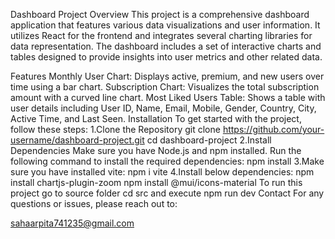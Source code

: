 Dashboard Project
Overview
This project is a comprehensive dashboard application that features various data visualizations and user information. It utilizes React for the frontend and integrates several charting libraries for data representation. The dashboard includes a set of interactive charts and tables designed to provide insights into user metrics and other related data.

Features
Monthly User Chart: Displays active, premium, and new users over time using a bar chart.
Subscription Chart: Visualizes the total subscription amount with a curved line chart.
Most Liked Users Table: Shows a table with user details including User ID, Name, Email, Mobile, Gender, Country, City, Active Time, and Last Seen.
Installation
To get started with the project, follow these steps:
1.Clone the Repository
  git clone https://github.com/your-username/dashboard-project.git
  cd dashboard-project
2.Install Dependencies
  Make sure you have Node.js and npm installed. Run the following command to install the required dependencies:
  npm install
3.Make sure you have installed vite:
  npm i vite
4.Install below dependencies:
  npm install chartjs-plugin-zoom
  npm install @mui/icons-material
To run this project go to source folder
  cd src
  and execute npm run dev
Contact
For any questions or issues, please reach out to:

sahaarpita741235@gmail.com
